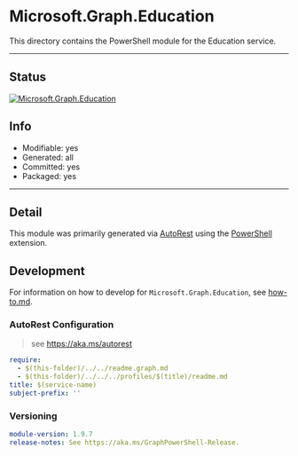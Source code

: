 <!-- region Generated -->
# Microsoft.Graph.Education
This directory contains the PowerShell module for the Education service.

---
## Status
[![Microsoft.Graph.Education](https://img.shields.io/powershellgallery/v/Microsoft.Graph.Education.svg?style=flat-square&label=Microsoft.Graph.Education "Microsoft.Graph.Education")](https://www.powershellgallery.com/packages/Microsoft.Graph.Education/)

## Info
- Modifiable: yes
- Generated: all
- Committed: yes
- Packaged: yes

---
## Detail
This module was primarily generated via [AutoRest](https://github.com/Azure/autorest) using the [PowerShell](https://github.com/Azure/autorest.powershell) extension.

## Development
For information on how to develop for `Microsoft.Graph.Education`, see [how-to.md](how-to.md).
<!-- endregion -->

### AutoRest Configuration

> see https://aka.ms/autorest

``` yaml
require:
  - $(this-folder)/../../readme.graph.md
  - $(this-folder)/../../../profiles/$(title)/readme.md
title: $(service-name)
subject-prefix: ''

```
### Versioning

``` yaml
module-version: 1.9.7
release-notes: See https://aka.ms/GraphPowerShell-Release.
```
